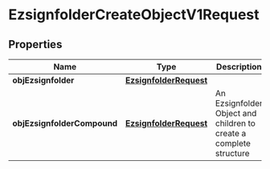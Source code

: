 
# EzsignfolderCreateObjectV1Request

## Properties
| Name | Type | Description | Notes |
| ------------ | ------------- | ------------- | ------------- |
| **objEzsignfolder** | [**EzsignfolderRequest**](EzsignfolderRequest.md) |  |  [optional] |
| **objEzsignfolderCompound** | [**EzsignfolderRequest**](EzsignfolderRequest.md) | An Ezsignfolder Object and children to create a complete structure |  [optional] |



